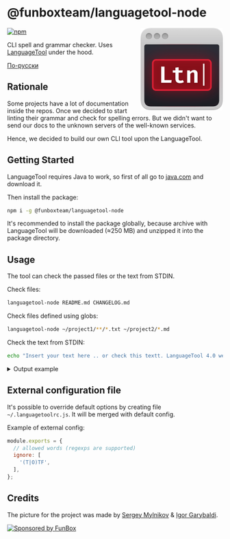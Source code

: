 # @funboxteam/languagetool-node

<img align="right" width="192" height="192"
     src="./logo.png">

[![npm](https://img.shields.io/npm/v/@funboxteam/languagetool-node.svg)](https://www.npmjs.com/package/@funboxteam/languagetool-node)

CLI spell and grammar checker. 
Uses [LanguageTool](https://github.com/languagetool-org/languagetool) under the hood.

[По-русски](./README.ru.md)

## Rationale

Some projects have a lot of documentation inside the repos. Once we decided to start linting their
grammar and check for spelling errors. But we didn't want to send our docs 
to the unknown servers of the well-known services. 

Hence, we decided to build our own CLI tool upon the LanguageTool.   

## Getting Started

LanguageTool requires Java to work, so first of all go to [java.com](https://www.java.com) and download it. 

Then install the package:

```bash
npm i -g @funboxteam/languagetool-node
```

It's recommended to install the package globally, because archive with LanguageTool will be downloaded
(≈250 MB) and unzipped it into the package directory. 

## Usage

The tool can check the passed files or the text from STDIN. 

Check files:

```bash
languagetool-node README.md CHANGELOG.md
```

Check files defined using globs:

```bash
languagetool-node ~/project1/**/*.txt ~/project2/*.md
```

Check the text from STDIN:

```bash
echo "Insert your text here .. or check this textt. LanguageTool 4.0 were releasd on Thursday 29 december 2017." | languagetool-node
```

<details>
  <summary>Output example</summary>
  
  ```bash
  $ echo "Insert your text here .. or check this textt. LanguageTool 4.0 were releasd on Thursday 29 december 2017." | languagetool-node

  <stdin>
    1:23  warning  Two consecutive dots                                        typographical  spell
  Context: «Insert your text here .. or check this textt. LanguageTool 4.0 w...»
  Possible replacements: «.»
  
    1:26  warning  This sentence does not start with an uppercase letter       typographical  spell
  Context: «Insert your text here .. or check this textt. LanguageTool 4.0 were...»
  Possible replacements: «Or»
  
    1:40  warning  Possible spelling mistake found                             misspelling    spell
  Context: «Insert your text here .. or check this textt. LanguageTool 4.0 were releasd on Thurs...»
  Possible replacements: «text, texts, text t»
  
    1:69  warning  Possible spelling mistake found                             misspelling    spell
  Context: «...check this textt. LanguageTool 4.0 were releasd on Thursday 29 december 2017. »
  Possible replacements: «released, release»
  
    1:80  warning  The date 29 december 2017 is not a Thursday, but a Friday.  inconsistency  spell
  Context: «...textt. LanguageTool 4.0 were releasd on Thursday 29 december 2017. »
  
  ⚠ 5 warnings
  ```
</details>

## External configuration file

It's possible to override default options by creating file `~/.languagetoolrc.js`.
It will be merged with default config.

Example of external config:

```javascript
module.exports = {
  // allowed words (regexps are supported)
  ignore: [
    '(T|O)TF',
  ],
};
```

## Credits

The picture for the project was made by [Sergey Mylnikov](https://www.behance.net/s_mylnikov) & [Igor Garybaldi](https://pandabanda.com/).

[![Sponsored by FunBox](https://funbox.ru/badges/sponsored_by_funbox_centered.svg)](https://funbox.ru)
